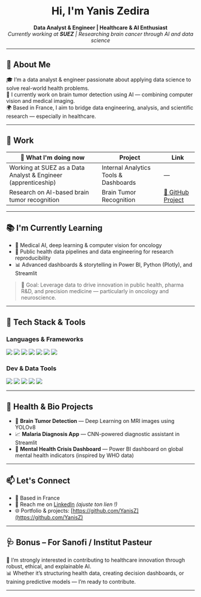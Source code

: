 <h1 align="center">Hi, I'm Yanis Zedira</h1>

<p align="center">
  <strong>Data Analyst & Engineer | Healthcare & AI Enthusiast</strong><br>
  <em>Currently working at <b>SUEZ</b> | Researching brain cancer through AI and data science</em>
</p>

---

## 🧬 About Me

🎓 I’m a data analyst & engineer passionate about applying data science to solve real-world health problems.  
🧠 I currently work on brain tumor detection using AI — combining computer vision and medical imaging.  
🌍 Based in France, I aim to bridge data engineering, analysis, and scientific research — especially in healthcare.

---

## 🚧 Work

| 🔭 What I'm doing now | Project | Link |
|-----------------------|---------|------|
| Working at SUEZ as a Data Analyst & Engineer (apprenticeship) | Internal Analytics Tools & Dashboards | — |
| Research on AI-based brain tumor recognition | Brain Tumor Recognition | [🔗 GitHub Project](https://github.com/YanisZ) |

---

## 📚 I'm Currently Learning

- 🧠 Medical AI, deep learning & computer vision for oncology  
- 🧪 Public health data pipelines and data engineering for research reproducibility  
- 📊 Advanced dashboards & storytelling in Power BI, Python (Plotly), and Streamlit

> 🎯 Goal: Leverage data to drive innovation in public health, pharma R&D, and precision medicine — particularly in oncology and neuroscience.

---

## 🧰 Tech Stack & Tools

### Languages & Frameworks

<p align="left">
  <img src="https://img.shields.io/badge/Python-3776AB?style=flat&logo=python&logoColor=white"/>
  <img src="https://img.shields.io/badge/R-276DC3?style=flat&logo=r&logoColor=white"/>
  <img src="https://img.shields.io/badge/SQL-4479A1?style=flat&logo=postgresql&logoColor=white"/>
  <img src="https://img.shields.io/badge/Power BI-F2C811?style=flat&logo=powerbi&logoColor=black"/>
  <img src="https://img.shields.io/badge/Streamlit-FF4B4B?style=flat&logo=streamlit&logoColor=white"/>
  <img src="https://img.shields.io/badge/TensorFlow-FF6F00?style=flat&logo=tensorflow&logoColor=white"/>
  <img src="https://img.shields.io/badge/PyTorch-EE4C2C?style=flat&logo=pytorch&logoColor=white"/>
</p>

### Dev & Data Tools

<p align="left">
  <img src="https://img.shields.io/badge/Git-F05032?style=flat&logo=git&logoColor=white"/>
  <img src="https://img.shields.io/badge/Linux-FCC624?style=flat&logo=linux&logoColor=black"/>
  <img src="https://img.shields.io/badge/Docker-2496ED?style=flat&logo=docker&logoColor=white"/>
  <img src="https://img.shields.io/badge/Jupyter-F37626?style=flat&logo=jupyter&logoColor=white"/>
  <img src="https://img.shields.io/badge/VS Code-007ACC?style=flat&logo=visualstudiocode&logoColor=white"/>
</p>

---

## 🧠 Health & Bio Projects

- 🔬 **Brain Tumor Detection** — Deep Learning on MRI images using YOLOv8  
- 📈 **Malaria Diagnosis App** — CNN-powered diagnostic assistant in Streamlit  
- 💊 **Mental Health Crisis Dashboard** — Power BI dashboard on global mental health indicators (inspired by WHO data)  

---

## 📫 Let's Connect

- 📍 Based in France  
- 📧 Reach me on [LinkedIn](https://www.linkedin.com/in/yaniszedira/) *(ajuste ton lien !)*  
- 🌐 Portfolio & projects: [https://github.com/YanisZ](https://github.com/YanisZ)

---

## 🩺 Bonus – For Sanofi / Institut Pasteur

💼 I’m strongly interested in contributing to healthcare innovation through robust, ethical, and explainable AI.  
📊 Whether it’s structuring health data, creating decision dashboards, or training predictive models — I’m ready to contribute.

---
